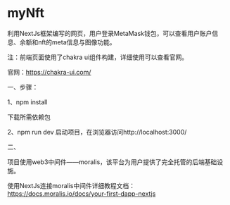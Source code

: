 # myNft
利用NextJs框架编写的网页，用户登录MetaMask钱包，可以查看用户账户信息、余额和nft的meta信息与图像功能。

注：前端页面使用了chakra ui组件构建，详细使用可以查看官网。

官网：https://chakra-ui.com/ 

一、步骤：

1、npm install

下载所需依赖包

2、npm run dev 启动项目，在浏览器访问http://localhost:3000/

二、

项目使用web3中间件——moralis，该平台为用户提供了完全托管的后端基础设施。

使用NextJs连接moralis中间件详细教程文档：
https://docs.moralis.io/docs/your-first-dapp-nextjs
